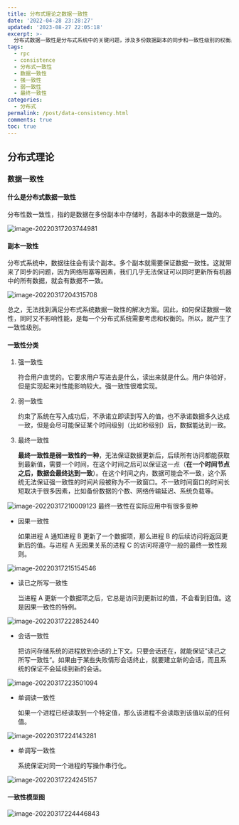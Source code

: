 ```yaml
---
title: 分布式理论之数据一致性
date: '2022-04-28 23:28:27'
updated: '2023-08-27 22:05:18'
excerpt: >-
  分布式数据一致性是分布式系统中的关键问题，涉及多份数据副本的同步和一致性级别的权衡。一致性级别包括强一致性、弱一致性和最终一致性等。强一致性要求写入立即可读，但性能受影响。最终一致性允许一定的不一致，但在一定时间后保证一致。还有因果一致性、读已之所写一致性、会话一致性和单调读写一致性等变种。分布式系统需要根据需求选择适当的一致性级别以平衡性能和数据一致性。
tags:
  - rpc
  - consistence
  - 分布式一致性
  - 数据一致性
  - 强一致性
  - 弱一致性
  - 最终一致性
categories:
  - 分布式
permalink: /post/data-consistency.html
comments: true
toc: true
---
```



## 分布式理论

### 数据一致性

#### 什么是分布式数据一致性

分布性数一致性，指的是数据在多份副本中存储时，各副本中的数据是一致的。

​![image-20220317203744981](https://img1.terwer.space/image-20220317203744981.png)​

#### 副本一致性

分布式系统中，数据往往会有读个副本。多个副本就需要保证数据一致性。这就带来了同步的问题，因为网络阻塞等因素，我们几乎无法保证可以同时更新所有机器中的所有数据，就会有数据不一致。

​![image-20220317204315708](https://img1.terwer.space/image-20220317204315708.png)​

总之，无法找到满足分布式系统数据一致性的解决方案。因此，如何保证数据一致性，同时又不影响性能，是每一个分布式系统需要考虑和权衡的。所以，就产生了一致性级别。

#### 一致性分类

1. 强一致性

   符合用户直觉的。它要求用户写进去是什么，读出来就是什么。用户体验好，但是实现起来对性能影响较大。强一致性很难实现。
2. 弱一致性

   约束了系统在写入成功后，不承诺立即读到写入的值，也不承诺数据多久达成一致，但是会尽可能保证某个时间级别（比如秒级别）后，数据能达到一致。
3. 最终一致性

   **最终一致性是弱一致性的一种**，无法保证数据更新后，后续所有访问都能获取到最新值，需要一个时间，在这个时间之后可以保证这一点（**在一个时间节点之后，数据会最终达到一致**）。在这个时间之内，数据可能会不一致，这个系统无法保证强一致性的时间片段被称为不一致窗口。不一致时间窗口的时间长短取决于很多因素，比如备份数据的个数、网络传输延迟、系统负载等。

​![image-20220317210009123](https://img1.terwer.space/image-20220317210009123.png)
最终一致性在实际应用中有很多变种

* 因果一致性

  如果进程 A 通知进程 B 更新了一个数据项，那么进程 B 的后续访问将返回更新后的值。与进程 A 无因果关系的进程 C 的访问将遵守一般的最终一致性规则。

​![image-20220317215154546](https://img1.terwer.space/image-20220317215154546.png)​

* 读已之所写一致性

  当进程 A 更新一个数据项之后，它总是访问到更新过的值，不会看到旧值。这是因果一致性的特例。

​![image-20220317222852440](https://img1.terwer.space/image-20220317222852440.png)​

* 会话一致性

  把访问存储系统的进程放到会话的上下文。只要会话还在，就能保证”读己之所写一致性“。如果由于某些失败情形会话终止，就要建立新的会话，而且系统的保证不会延续到新的会话。

​![image-20220317223501094](https://img1.terwer.space/image-20220317223501094.png)​

* 单调读一致性

  如果一个进程已经读取到一个特定值，那么该进程不会读取到该值以前的任何值。

​![image-20220317224143281](https://img1.terwer.space/image-20220317224143281.png)​

* 单调写一致性

  系统保证对同一个进程的写操作串行化。

​![image-20220317224245157](https://img1.terwer.space/image-20220317224245157.png)​

#### 一致性模型图

​![image-20220317224446843](https://img1.terwer.space/image-20220317224446843.png)​